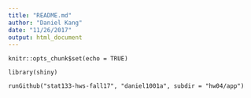 ```yaml
---
title: "README.md"
author: "Daniel Kang"
date: "11/26/2017"
output: html_document
---
```


```{r setup, include=FALSE}
knitr::opts_chunk$set(echo = TRUE)
```

```{r}
library(shiny)

runGithub("stat133-hws-fall17", "daniel1001a", subdir = "hw04/app")
```